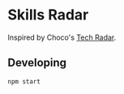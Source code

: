 # Skills Radar

Inspired by Choco's [Tech Radar](https://chocoapp.github.io/tech-radar). 


## Developing

```sh
npm start
```
